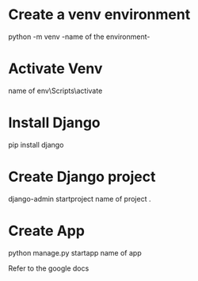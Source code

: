 # Create a venv environment
python -m venv -name of the environment-

# Activate Venv
name of env\Scripts\activate

# Install Django
pip install django

# Create Django project
django-admin startproject name of project .

# Create App 
python manage.py startapp name of app

Refer to the google docs
